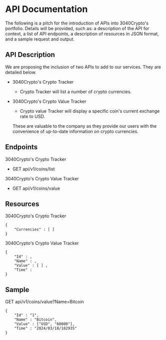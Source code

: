 # API Documentation

The following is a pitch for the introduction of APIs into 3040Crypto's portfolio. Details will be provided, such as: a description of the API for context, a list of API endpoints, a description of resources in JSON format, and a sample request and output.

## API Description
We are proposing the inclusion of two APIs to add to our services. They are detailed below.
 - 3040Crypto's Crypto Tracker
   - Crypto Tracker will list a number of crypto currencies.
 - 3040Crypto's Crypto Value Tracker
   - Crypto value Tracker will display a specific coin's current exchange rate to USD.
   
   These are valuable to the company as they provide our users with the convenience of up-to-date information on crypto currencies.

## Endpoints 
3040Crypto's Crypto Tracker
 -  GET api/v1/coins/list

3040Crypto's Crypto Value Tracker
 - GET api/v1/coins/value
## Resources 
3040Crypto's Crypto Tracker
~~~
{
    "Currencies" : [ ]
}
~~~
3040Crypto's Crypto Value Tracker
```
{
    "Id" : , 
    "Name" : ,
    "Value" : [ ] ,
    "Time" : 
}
```
## Sample
GET api/v1/coins/value?Name=Bitcoin
```
{ 
    "Id" : "1", 
    "Name" : "Bitcoin", 
    "Value" : ["USD", "60000"],  
    "Time" : "2024/03/18/182935" 
}
```
